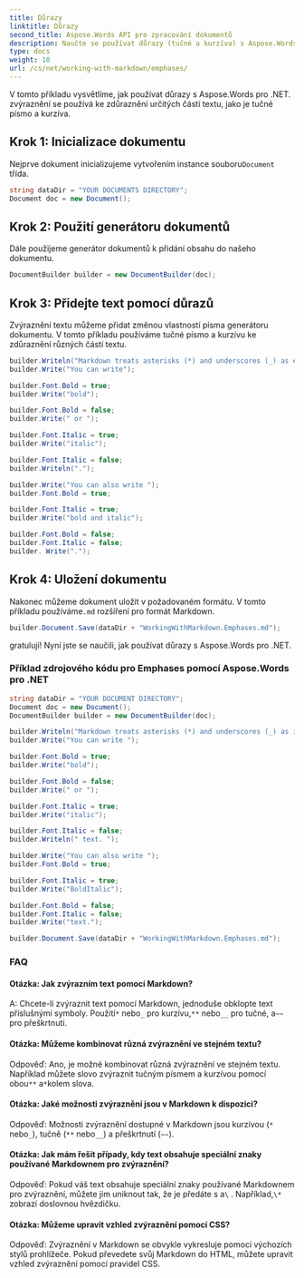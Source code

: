```yaml
---
title: Důrazy
linktitle: Důrazy
second_title: Aspose.Words API pro zpracování dokumentů
description: Naučte se používat důrazy (tučné a kurzíva) s Aspose.Words pro .NET Podrobný průvodce.
type: docs
weight: 10
url: /cs/net/working-with-markdown/emphases/
---
```


V tomto příkladu vysvětlíme, jak používat důrazy s Aspose.Words pro .NET. zvýraznění se používá ke zdůraznění určitých částí textu, jako je tučné písmo a kurzíva.

## Krok 1: Inicializace dokumentu

 Nejprve dokument inicializujeme vytvořením instance souboru`Document` třída.

```csharp
string dataDir = "YOUR DOCUMENTS DIRECTORY";
Document doc = new Document();
```

## Krok 2: Použití generátoru dokumentů

Dále použijeme generátor dokumentů k přidání obsahu do našeho dokumentu.

```csharp
DocumentBuilder builder = new DocumentBuilder(doc);
```

## Krok 3: Přidejte text pomocí důrazů

Zvýraznění textu můžeme přidat změnou vlastností písma generátoru dokumentu. V tomto příkladu používáme tučné písmo a kurzívu ke zdůraznění různých částí textu.

```csharp
builder.Writeln("Markdown treats asterisks (*) and underscores (_) as emphases indicators.");
builder.Write("You can write");

builder.Font.Bold = true;
builder.Write("bold");

builder.Font.Bold = false;
builder.Write(" or ");

builder.Font.Italic = true;
builder.Write("italic");

builder.Font.Italic = false;
builder.Writeln(".");

builder.Write("You can also write ");
builder.Font.Bold = true;

builder.Font.Italic = true;
builder.Write("bold and italic");

builder.Font.Bold = false;
builder.Font.Italic = false;
builder. Write(".");

```

## Krok 4: Uložení dokumentu

 Nakonec můžeme dokument uložit v požadovaném formátu. V tomto příkladu používáme`.md` rozšíření pro formát Markdown.

```csharp
builder.Document.Save(dataDir + "WorkingWithMarkdown.Emphases.md");
```

gratuluji! Nyní jste se naučili, jak používat důrazy s Aspose.Words pro .NET.

### Příklad zdrojového kódu pro Emphases pomocí Aspose.Words pro .NET


```csharp
string dataDir = "YOUR DOCUMENT DIRECTORY";
Document doc = new Document();
DocumentBuilder builder = new DocumentBuilder(doc);

builder.Writeln("Markdown treats asterisks (*) and underscores (_) as indicators of emphases.");
builder.Write("You can write ");

builder.Font.Bold = true;
builder.Write("bold");

builder.Font.Bold = false;
builder.Write(" or ");

builder.Font.Italic = true;
builder.Write("italic");

builder.Font.Italic = false;
builder.Writeln(" text. ");

builder.Write("You can also write ");
builder.Font.Bold = true;

builder.Font.Italic = true;
builder.Write("BoldItalic");

builder.Font.Bold = false;
builder.Font.Italic = false;
builder.Write("text.");

builder.Document.Save(dataDir + "WorkingWithMarkdown.Emphases.md");
```

### FAQ

#### Otázka: Jak zvýrazním text pomocí Markdown?

 A: Chcete-li zvýraznit text pomocí Markdown, jednoduše obklopte text příslušnými symboly. Použití`*` nebo`_` pro kurzívu,`**` nebo`__` pro tučné, a`~~` pro přeškrtnutí.

#### Otázka: Můžeme kombinovat různá zvýraznění ve stejném textu?

 Odpověď: Ano, je možné kombinovat různá zvýraznění ve stejném textu. Například můžete slovo zvýraznit tučným písmem a kurzívou pomocí obou`**` a`*`kolem slova.

#### Otázka: Jaké možnosti zvýraznění jsou v Markdown k dispozici?

Odpověď: Možnosti zvýraznění dostupné v Markdown jsou kurzívou (`*` nebo`_`), tučně (`**` nebo`__`) a přeškrtnutí (`~~`).

#### Otázka: Jak mám řešit případy, kdy text obsahuje speciální znaky používané Markdownem pro zvýraznění?

 Odpověď: Pokud váš text obsahuje speciální znaky používané Markdownem pro zvýraznění, můžete jim uniknout tak, že je předáte s a`\` . Například,`\*` zobrazí doslovnou hvězdičku.

#### Otázka: Můžeme upravit vzhled zvýraznění pomocí CSS?

Odpověď: Zvýraznění v Markdown se obvykle vykresluje pomocí výchozích stylů prohlížeče. Pokud převedete svůj Markdown do HTML, můžete upravit vzhled zvýraznění pomocí pravidel CSS.